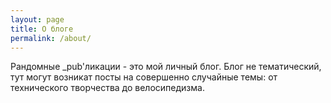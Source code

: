 ```yaml
---
layout: page
title: О блоге
permalink: /about/
---
```


Рандомные _pub'ликации - это мой личный блог. Блог не тематический, тут могут возникат посты на совершенно случайные темы: от технического творчества до велосипедизма.
